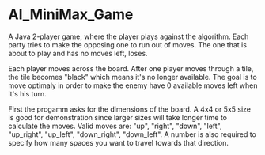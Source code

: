 # AI_MiniMax_Game
A Java 2-player game, where the player plays against the algorithm. Each party tries to make the opposing one to run out of moves.
The one that is about to play and has no moves left, loses.

Each player moves across the board. After one player moves through a tile, the tile becomes "black"  which means it's no longer available. The goal is to move 
optimaly in order to make the enemy have 0 available moves left when it's his turn.

First the progamm asks for the dimensions of the board. A 4x4 or 5x5 size is good for demonstration since larger sizes will take longer time to calculate the moves.
Valid moves are: "up", "right", "down", "left", "up_right", "up_left", "down_right", "down_left". A number is also required to specify how many spaces you want to travel
towards that direction.
